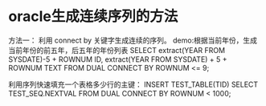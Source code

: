 # oracle生成连续序列的方法
方法一： 利用 connect by 关键字生成连续的序列。 
demo:根据当前年份，生成当前年份的前五年，后五年的年份列表
	SELECT extract(YEAR FROM SYSDATE)-5 + ROWNUM ID,
	extract(YEAR FROM SYSDATE) + 5 + ROWNUM TEXT
	FROM DUAL CONNECT BY ROWNUM <= 9;

利用序列快速填充一个表格多少行的主键：
	INSERT TEST_TABLE(TID) SELECT TEST_SEQ.NEXTVAL FROM DUAL CONNECT BY ROWNUM < 1000;



